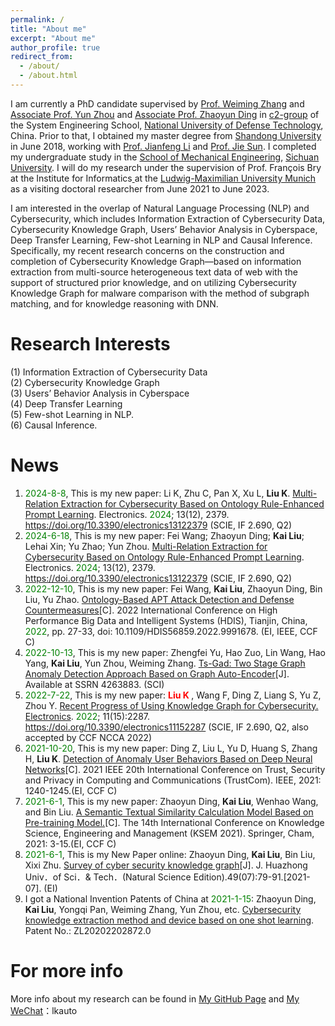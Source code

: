 ```yaml
---
permalink: /
title: "About me"
excerpt: "About me"
author_profile: true
redirect_from: 
  - /about/
  - /about.html
---
```


I am currently a PhD candidate supervised by [Prof. Weiming Zhang]() and [Associate Prof. Yun Zhou](https://yzhou.github.io/) and [Associate Prof. Zhaoyun Ding]() in [c2-group](https://c2-group.github.io/) of the System Engineering School, [National University of Defense Technology](https://www.nudt.edu.cn/), China. Prior to that, I obtained my master degree from [Shandong University](https://www.sdu.edu.cn/) in June 2018, working with [Prof. Jianfeng Li](https://www.mech.sdu.edu.cn/info/1127/121173.htm) and [Prof. Jie Sun](https://www.mech.sdu.edu.cn/info/1127/121121.htm). I completed my undergraduate study in the [School of Mechanical Engineering](http://msec.scu.edu.cn/), [Sichuan University](http://www.scu.edu.cn/). I will do my research under the supervision of Prof. François Bry[ ](https://www.pms.ifi.lmu.de/mitarbeiter/derzeitige/francois-bry/) at the Institute for Informatics[ ](http://www.ifi.lmu.de/front-page-en?set_language=en) at the [Ludwig-Maximilian University Munich](https://www.en.uni-muenchen.de/index.html) as a visiting doctoral researcher from June 2021 to June 2023.

I am interested in the overlap of Natural Language Processing (NLP) and Cybersecurity, which includes Information Extraction of Cybersecurity Data, Cybersecurity Knowledge Graph, Users’ Behavior Analysis in Cyberspace, Deep Transfer Learning, Few-shot Learning in NLP and Causal Inference. Specifically, my recent research concerns on the construction and completion of Cybersecurity Knowledge Graph—based on information extraction from multi-source heterogeneous text data of web with the support of structured prior knowledge, and on utilizing Cybersecurity Knowledge Graph for malware comparison with the method of subgraph matching, and for knowledge reasoning with DNN.

Research Interests
======
(1) Information Extraction of Cybersecurity Data
<br/>(2) Cybersecurity Knowledge Graph
<br/>(3) Users’ Behavior Analysis in Cyberspace
<br/>(4) Deep Transfer Learning
<br/>(5) Few-shot Learning in NLP.
<br/>(6) Causal Inference.

News
======
1. <font color='green'>2024-8-8</font>, This is my new paper: Li K, Zhu C, Pan X, Xu L, **Liu K**. [Multi-Relation Extraction for Cybersecurity Based on Ontology Rule-Enhanced Prompt Learning](https://www.mdpi.com/2079-9292/13/12/2379). Electronics. <font color='green'>2024</font>; 13(12), 2379. https://doi.org/10.3390/electronics13122379 (SCIE, IF 2.690, Q2)
2. <font color='green'>2024-6-18</font>, This is my new paper: Fei Wang; Zhaoyun Ding; **Kai Liu**; Lehai Xin; Yu Zhao; Yun Zhou. [Multi-Relation Extraction for Cybersecurity Based on Ontology Rule-Enhanced Prompt Learning](https://www.mdpi.com/2079-9292/13/12/2379). Electronics. <font color='green'>2024</font>; 13(12), 2379. https://doi.org/10.3390/electronics13122379 (SCIE, IF 2.690, Q2)
3. <font color='green'>2022-12-10</font>, This is my new paper: Fei Wang, **Kai Liu**, Zhaoyun Ding, Bin Liu, Yu Zhao. [Ontology-Based APT Attack Detection and Defense Countermeasures](https://ieeexplore.ieee.org/document/9991678)[C]. 2022 International Conference on High Performance Big Data and Intelligent Systems (HDIS), Tianjin, China, <font color='green'>2022</font>, pp. 27-33, doi: 10.1109/HDIS56859.2022.9991678. (EI, IEEE, CCF C)
4. <font color='green'>2022-10-13</font>, This is my new paper: Zhengfei Yu, Hao Zuo, Lin Wang, Hao Yang, **Kai Liu**, Yun Zhou, Weiming Zhang. [Ts-Gad: Two Stage Graph Anomaly Detection Approach Based on Graph Auto-Encoder](https://papers.ssrn.com/sol3/papers.cfm?abstract_id=4263883)[J]. Available at SSRN 4263883. (SCI)
5. <font color='green'>2022-7-22</font>, This is my new paper: **<font color='red'> Liu K </font>**, Wang F, Ding Z, Liang S, Yu Z, Zhou Y. [Recent Progress of Using Knowledge Graph for Cybersecurity. Electronics](https://www.mdpi.com/2079-9292/11/15/2287). <font color='green'>2022</font>; 11(15):2287. https://doi.org/10.3390/electronics11152287 (SCIE, IF 2.690, Q2, also accepted by CCF NCCA 2022)
6. <font color='green'>2021-10-20</font>, This is my new paper: Ding Z, Liu L, Yu D, Huang S, Zhang H, **Liu K**. [Detection of Anomaly User Behaviors Based on Deep Neural Networks](https://ieeexplore.ieee.org/document/9724456)[C]. 2021 IEEE 20th International Conference on Trust, Security and Privacy in Computing and Communications (TrustCom). IEEE, 2021: 1240-1245.(EI, CCF C)
7. <font color='green'>2021-6-1</font>, This is my new paper: Zhaoyun Ding, **Kai Liu**, Wenhao Wang, and Bin Liu. [A Semantic Textual Similarity Calculation Model Based on Pre-training Model.](https://doi.org/10.1007/978-3-030-82147-0_1)[C]. The 14th International Conference on Knowledge Science, Engineering and Management (KSEM 2021). Springer, Cham, 2021: 3-15.(EI, CCF C)
8. <font color='green'>2021-6-1</font>, This is my New Paper online: Zhaoyun Ding, **Kai Liu**, Bin Liu, Xixi Zhu. [Survey of cyber security knowledge graph](http://adm.hustxb.com/paper/download?uuid=4c8965ca370334e8b003afb2f07c18b2)[J]. J. Huazhong Univ．of Sci．& Tech．(Natural Science Edition).49(07):79-91.[2021-07]. (EI)
9. I got a National Invention Patents of China at <font color='green'>2021-1-15</font>: Zhaoyun Ding, **Kai Liu**, Yongqi Pan, Weiming Zhang, Yun Zhou, etc. [Cybersecurity knowledge extraction method and device based on one shot learning](https://worldwide.espacenet.com/publicationDetails/originalDocument?FT=D&date=20210115&DB=&locale=en_EP&CC=CN&NR=111931935B&KC=B&ND=5). Patent No.: ZL20202202872.0

For more info
======
More info about my research can be found in [My GitHub Page](https://github.com/KaiLiu-Leo) and [My WeChat]()：lkauto
